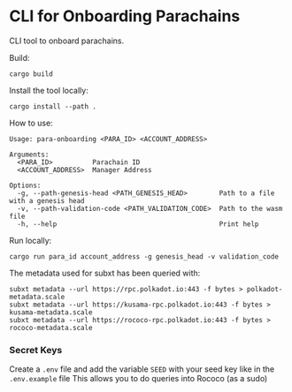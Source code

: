 # CLI for Onboarding Parachains
CLI tool to onboard parachains.

Build:
```shell
cargo build
```

Install the tool locally:
```shell
cargo install --path .
```

How to use:
```
Usage: para-onboarding <PARA_ID> <ACCOUNT_ADDRESS>

Arguments:
  <PARA_ID>          Parachain ID
  <ACCOUNT_ADDRESS>  Manager Address

Options:
  -g, --path-genesis-head <PATH_GENESIS_HEAD>        Path to a file with a genesis head
  -v, --path-validation-code <PATH_VALIDATION_CODE>  Path to the wasm file
  -h, --help                                         Print help
```

Run locally:
```shell
cargo run para_id account_address -g genesis_head -v validation_code
```
The metadata used for subxt has been queried with:
```shell
subxt metadata --url https://rpc.polkadot.io:443 -f bytes > polkadot-metadata.scale
subxt metadata --url https://kusama-rpc.polkadot.io:443 -f bytes > kusama-metadata.scale
subxt metadata --url https://rococo-rpc.polkadot.io:443 -f bytes > rococo-metadata.scale
```

### Secret Keys
Create a `.env` file and add the variable `SEED` with your seed key like in the `.env.example` file
This allows you to do queries into Rococo (as a sudo)